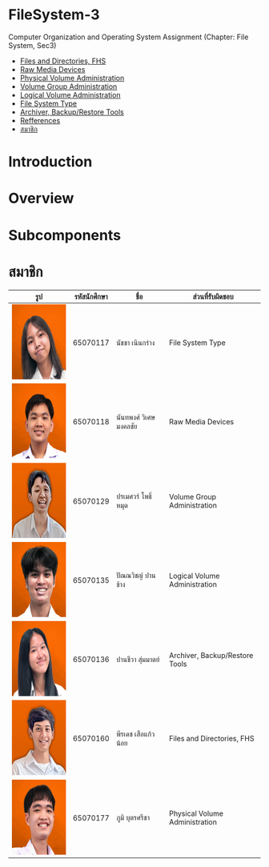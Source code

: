 # FileSystem-3

Computer Organization and Operating System Assignment (Chapter: File System, Sec3)

- [Files and Directories, FHS](https://github.com/65070118/File-System-3/tree/main/160%20Files%20and%20Directories%2C%20FHS)
- [Raw Media Devices](https://github.com/65070118/File-System-3/tree/main/118%20Raw%20Media%20Devices)
- [Physical Volume Administration](https://github.com/65070118/File-System-3/tree/main/177%20Physical%20Volume%20Administration)
- [Volume Group Administration](https://github.com/65070118/File-System-3/tree/main/129%20Volume%20Group%20Administration)
- [Logical Volume Administration](https://github.com/65070118/File-System-3/tree/main/135%20Logical%20Volume%20Administration)
- [File System Type](https://github.com/65070118/File-System-3/tree/main/117%20File%20System%20Type)
- [Archiver, Backup/Restore Tools](https://github.com/65070118/File-System-3/tree/main/136%20Archiver%2C%20Backup_Restore%20Tools)
- [Refferences](https://github.com/65070118/File-System-3?tab=readme-ov-file#references)
- [สมาชิก](https://github.com/65070118/File-System-3?tab=readme-ov-file#%E0%B8%AA%E0%B8%A1%E0%B8%B2%E0%B8%8A%E0%B8%B4%E0%B8%81)

# Introduction

# Overview

# Subcomponents


# สมาชิก

| รูป | รหัสนักศึกษา     | ชื่อ                  | ส่วนที่รับผิดชอบ               |
| --- | -------- | --------------------- | ------------------------------ |
|   <img height="150" src="img/Nam.png" width="150"/>  | 65070117 | นัชชา เนินกร่าง       | File System Type               |
|   <img height="150" src="img/Tum (1).png" width="150"/>  | 65070118 | นันทพงศ์ วิเศษมงคลชัย | Raw Media Devices              |
|   <img height="150" src="img/best.png"/>  | 65070129 | ปรเมศวร์ โพธิ์หมุด    | Volume Group Administration    |
|   <img height="150" src="img/Moss.png" width="150"/>  | 65070135 | ปัณณวิชญ์ ปานช้าง     | Logical Volume Administration |
|   <img height="150" src="img/Folk.png" width="150"/>  | 65070136 | ปานชีวา สุ่มมาตย์     | Archiver, Backup/Restore Tools |
|   <img height="150" src="img/del3.png" width="150"/>  | 65070160 | พีรเดช เสือแก้วน้อย   | Files and Directories, FHS     |
|   <img height="150" src="img/Phum.png" width="150"/>  | 65070177 | ภูมิ บุตรศรีชา        | Physical Volume Administration  |
